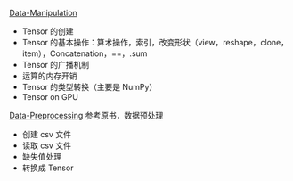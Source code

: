 [Data-Manipulation](Data-Manipulation.ipynb)
+ Tensor 的创建
+ Tensor 的基本操作：算术操作，索引，改变形状（view，reshape，clone，item），Concatenation，==，.sum
+ Tensor 的广播机制
+ 运算的内存开销
+ Tensor 的类型转换（主要是 NumPy）
+ Tensor on GPU

[Data-Preprocessing](Data-Preprocessing.ipynb) 参考原书，数据预处理
+ 创建 csv 文件
+ 读取 csv 文件
+ 缺失值处理
+ 转换成 Tensor